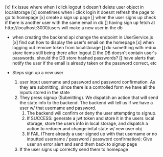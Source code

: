 [x] fix issue where when i click logout it doesn't delete user object in localstorage
[x] sometimes when i click login it doesnt refresh the page to go to homepage
[x] create a sign up page
[] when the user signs up check if there is another user with the same email in db
[] having sign up fetch at http://localhost:3000/users will make a new user in the db
  - when creating the backend api change the endpoint in UserService.js
[x] find out how to display the user's email on the homepage
[x] when logging out remove token from localstorage
[] do something with redux store items still being there after logout
[] the DB doesn't contain user's passwords, should the DB store hashed passwords?
[] have alerts that notify the user if the email is already taken or the password correct, etc

- Steps sign up a new user
  1. user input username and password and password confirmation. As they are submitting, since there is a controlled form we have all the inputs stored in the state
  2. They press signup (Submitting). We dispatch an action that will send the state info to the backend. The backend will tell us if we have a user w/ that username and password.
     1. The backend will confirm or deny the user attempting to signup.
     2. If SUCCESS: generate a jwt token and store it in the users local storage, store the users info in local storage, and dispatch a action to reducer and change inital state w/ new user obj
     3. If FAIL (There already a user signed up with that username or no inputted username / password / password confirmation): Give user an error alert and send them back to signup page
  3. If the user signs up correctly send them to homepage